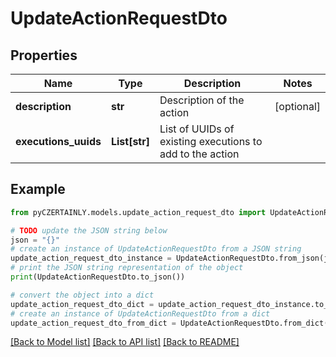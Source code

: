 # UpdateActionRequestDto


## Properties

Name | Type | Description | Notes
------------ | ------------- | ------------- | -------------
**description** | **str** | Description of the action | [optional] 
**executions_uuids** | **List[str]** | List of UUIDs of existing executions to add to the action | 

## Example

```python
from pyCZERTAINLY.models.update_action_request_dto import UpdateActionRequestDto

# TODO update the JSON string below
json = "{}"
# create an instance of UpdateActionRequestDto from a JSON string
update_action_request_dto_instance = UpdateActionRequestDto.from_json(json)
# print the JSON string representation of the object
print(UpdateActionRequestDto.to_json())

# convert the object into a dict
update_action_request_dto_dict = update_action_request_dto_instance.to_dict()
# create an instance of UpdateActionRequestDto from a dict
update_action_request_dto_from_dict = UpdateActionRequestDto.from_dict(update_action_request_dto_dict)
```
[[Back to Model list]](../README.md#documentation-for-models) [[Back to API list]](../README.md#documentation-for-api-endpoints) [[Back to README]](../README.md)



